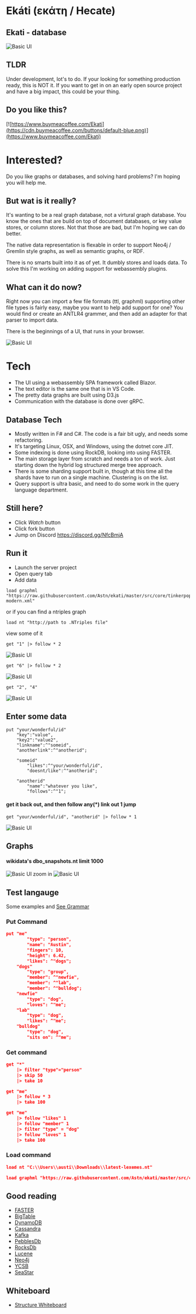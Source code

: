 # Ekáti (εκάτη / Hecate)
## Ekati - database 

![Basic UI](https://github.com/astn/ekati/workflows/Build/badge.svg)


## TLDR

Under development, lot's to do. If your looking for something production ready, this is NOT it. If you want to get in on an early open source project and have a big impact, this could be your thing.

## Do you like this?

[![https://www.buymeacoffee.com/Ekati](https://cdn.buymeacoffee.com/buttons/default-blue.png)](https://www.buymeacoffee.com/Ekati)

# Interested? 

Do you like graphs or databases, and solving hard problems? I'm hoping you will help me. 

## But wat is it really?

It's wanting to be a real graph database, not a virtural graph database. You know the ones that are build on top of document databases, or key value stores, or column stores. Not that those are bad, but I'm hoping we can do better. 

The native data representation is flexable in order to support Neo4j / Gremlin style graphs, as well as semantic graphs, or RDF.

There is no smarts built into it as of yet. It dumbly stores and loads data. To solve this I'm working on adding support for webassembly plugins.

## What can it do now?

Right now you can import a few file formats (ttl, graphml) supporting other file types is fairly easy, maybe you want to help add support for one? You would find or create an ANTLR4 grammer, and then add an adapter for that parser to import data.

There is the beginnings of a UI, that runs in your browser.

![Basic UI](/docs/UI-load-graphml.png)

# Tech

 - The UI using a webassembly SPA framework called Blazor.
 - The text editor is the same one that is in VS Code.
 - The pretty data graphs are built using D3.js
 - Communication with the database is done over gRPC.

## Database Tech

 - Mostly written in F# and C#. The code is a fair bit ugly, and needs some refactoring.
 - It's targeting Linux, OSX, and Windows, using the dotnet core JIT.
 - Some indexing is done using RockDB, looking into using  FASTER.
 - The main storage layer from scratch and needs a ton of work. Just starting down the hybrid log structured merge tree approach.
 - There is some sharding support built in, though at this time all the shards have to run on a single machine. Clustering is on the list.
 - Query support is ultra basic, and need to do some work in the query language department.

## Still here?

 - Click *Watch* button
 - Click fork button
 - Jump on Discord https://discord.gg/NfcBmjA

## Run it

 - Launch the server project
 - Open query tab
 - Add data
```
load graphml "https://raw.githubusercontent.com/Astn/ekati/master/src/core/tinkerpop-modern.xml"
```
or if you can find a ntriples graph
```
load nt "http://path to .NTriples file"
```

view some of it

```
get "1" |> follow * 2
```
![Basic UI](/docs/query1.png)
```
get "6" |> follow * 2
```
![Basic UI](/docs/query2.png)
```
get "2", "4"
```
![Basic UI](/docs/query3.png)
## Enter some data

```
put "your/wonderful/id" 
    "key":"value",
    "key2":"value2",
    "linkname":^"someid",
    "anotherlink":^"anotherid";

    "someid"
        "likes":^"your/wonderful/id",
        "doesnt/like":^"anotherid";

    "anotherid"
        "name":"whatever you like",
        "follows":^"1";    
```

#### get it back out, and then follow any(*) link out 1 jump

```
get "your/wonderful/id", "anotherid" |> follow * 1     
```
![Basic UI](/docs/query4.png)

## Graphs
#### wikidata's dbo_snapshots.nt limit 1000

![Basic UI](/docs/big.png)
zoom in
![Basic UI](/docs/big_zoom.png)

## Test langauge

Some examples and 
[See Grammar](https://astn.github.io/ekati/ekati.lang.rrd.html)

### Put Command

```json
put "me" 
        "type": "person",
        "name": "Austin",
        "fingers": 10,
        "height": 6.42,
        "likes": ^"dogs";
    "dogs"
        "type": "group",
        "member": ^"newfie",
        "member": ^"lab",
        "member": ^"bulldog";
    "newfie"
        "type": "dog",
        "loves": ^"me";
    "lab"
        "type": "dog",
        "likes": ^"me";
    "bulldog"
        "type": "dog",
        "sits on": ^"me";       
```

### Get command

```json
get "*" 
    |> filter "type"="person"
    |> skip 50 
    |> take 10
```

```json
get "me" 
    |> follow * 3
    |> take 100
```

```json
get "me" 
    |> follow "likes" 1
    |> follow "member" 1
    |> filter "type" = "dog"
    |> follow "loves" 1
    |> take 100
```

### Load command

```json
load nt "C:\\Users\\austi\\Downloads\\latest-lexemes.nt"
```

```json
load graphml "https://raw.githubusercontent.com/Astn/ekati/master/src/core/tinkerpop-modern.xml"
```


## Good reading
- [FASTER](https://www.microsoft.com/en-us/research/uploads/prod/2018/03/faster-sigmod18.pdf)
- [BigTable](https://static.googleusercontent.com/media/research.google.com/en//archive/bigtable-osdi06.pdf)
- [DynamoDB](https://www.allthingsdistributed.com/files/amazon-dynamo-sosp2007.pdf)
- [Cassandra](https://www.cs.cornell.edu/projects/ladis2009/papers/lakshman-ladis2009.pdf)
- [Kafka](http://notes.stephenholiday.com/Kafka.pdf)
- [PebblesDb](http://www.cs.utexas.edu/~vijay/papers/sosp17-pebblesdb.pdf)
- [RocksDb](http://cidrdb.org/cidr2017/papers/p82-dong-cidr17.pdf)
- [Lucene](https://pdfs.semanticscholar.org/2795/d9d165607b5ad6d8b9718373b82e55f41606.pdf)
- [Neo4j](https://neo4j.com/whitepapers/graph-algorithms-optimized-neo4j/)
- [YCSB](https://github.com/brianfrankcooper/YCSB/wiki) 
- [SeaStar](http://docs.seastar.io/master/md_doc_tutorial.html)

## Whiteboard

- [Structure Whiteboard](https://miro.com/app/board/o9J_kz6OZhI=/)

